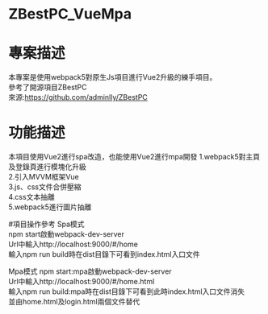 # ZBestPC_VueMpa
# 專案描述
本專案是使用webpack5對原生Js項目進行Vue2升級的練手項目。  
參考了開源項目ZBestPC  
來源:https://github.com/adminlly/ZBestPC

# 功能描述
本項目使用Vue2進行spa改造，也能使用Vue2進行mpa開發
1.webpack5對主頁及登錄頁進行模塊化升級  
2.引入MVVM框架Vue  
3.js、css文件合併壓縮  
4.css文本抽離  
5.webpack5進行圖片抽離

#項目操作參考
Spa模式  
npm start啟動webpack-dev-server  
Url中輸入http://localhost:9000/#/home    
輸入npm run build時在dist目錄下可看到index.html入口文件
  

Mpa模式
npm start:mpa啟動webpack-dev-server  
Url中輸入http://localhost:9000/#/home.html  
輸入npm run build:mpa時在dist目錄下可看到此時index.html入口文件消失  
並由home.html及login.html兩個文件替代
